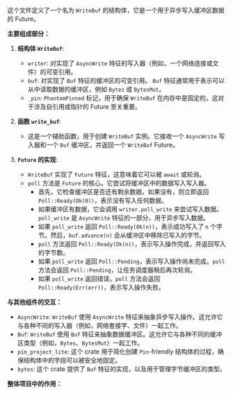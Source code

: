 这个文件定义了一个名为 `WriteBuf` 的结构体，它是一个用于异步写入缓冲区数据的 Future。

**主要组成部分：**

1.  **结构体 `WriteBuf`**:
    *   `writer`:  对实现了 `AsyncWrite` 特征的写入器（例如，一个网络连接或文件）的可变引用。
    *   `buf`:  对实现了 `Buf` 特征的缓冲区的可变引用。 `Buf` 特征通常用于表示可以从中读取数据的缓冲区，例如 `Bytes` 或 `BytesMut`。
    *   `_pin`:  `PhantomPinned` 标记，用于确保 `WriteBuf` 在内存中是固定的，这对于涉及自引用或指针的 Future 至关重要。

2.  **函数 `write_buf`**:
    *   这是一个辅助函数，用于创建 `WriteBuf` 实例。它接收一个 `AsyncWrite` 写入器和一个 `Buf` 缓冲区，并返回一个 `WriteBuf` Future。

3.  **`Future` 的实现**:
    *   `WriteBuf` 实现了 `Future` 特征，这意味着它可以被 `await` 或轮询。
    *   `poll` 方法是 `Future` 的核心。它尝试将缓冲区中的数据写入写入器。
        *   首先，它检查缓冲区是否还有剩余数据。如果没有，则立即返回 `Poll::Ready(Ok(0))`，表示没有写入任何数据。
        *   如果缓冲区有数据，它会调用 `writer.poll_write` 来尝试写入数据。`poll_write` 是 `AsyncWrite` 特征的一部分，用于异步写入数据。
        *   如果 `poll_write` 返回 `Poll::Ready(Ok(n))`，表示成功写入了 `n` 个字节。然后，`buf.advance(n)` 会从缓冲区中移除已写入的字节。
        *   `poll` 方法返回 `Poll::Ready(Ok(n))`，表示写入操作完成，并返回写入的字节数。
        *   如果 `poll_write` 返回 `Poll::Pending`，表示写入操作尚未完成。`poll` 方法会返回 `Poll::Pending`，让任务调度器稍后再次轮询。
        *   如果 `poll_write` 返回错误，`poll` 方法会返回 `Poll::Ready(Err(err))`，表示写入操作失败。

**与其他组件的交互：**

*   `AsyncWrite`:  `WriteBuf` 使用 `AsyncWrite` 特征来抽象异步写入操作。这允许它与各种不同的写入器（例如，网络套接字、文件）一起工作。
*   `Buf`:  `WriteBuf` 使用 `Buf` 特征来抽象数据缓冲区。这允许它与各种不同的缓冲区类型（例如，`Bytes`、`BytesMut`）一起工作。
*   `pin_project_lite`:  这个 crate 用于简化创建 `Pin`-friendly 结构体的过程，确保结构体中的字段可以被安全地固定。
*   `bytes`:  这个 crate 提供了 `Buf` 特征的实现，以及用于管理字节缓冲区的类型。

**整体项目中的作用：**
